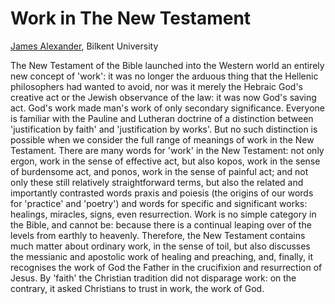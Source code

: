 # Work in The New Testament

[James Alexander](../bios.alexander.md), Bilkent University


The New Testament of the Bible launched into the Western world an entirely new
concept of 'work': it was no longer the arduous thing that the Hellenic
philosophers had wanted to avoid, nor was it merely the Hebraic God's creative
act or the Jewish observance of the law: it was now God's saving act. God's
work made man's work of only secondary significance. Everyone is familiar with
the Pauline and Lutheran doctrine of a distinction between 'justification by
faith' and 'justification by works'. But no such distinction is possible when
we consider the full range of meanings of work in the New Testament. There are
many words for 'work' in the New Testament: not only ergon, work in the sense
of effective act, but also kopos, work in the sense of burdensome act, and
ponos, work in the sense of painful act; and not only these still relatively
straightforward terms, but also the related and importantly contrasted words
praxis and poiesis (the origins of our words for 'practice' and 'poetry') and
words for specific and significant works: healings, miracles, signs, even
resurrection. Work is no simple category in the Bible, and cannot be: because
there is a continual leaping over of the levels from earthly to heavenly.
Therefore, the New Testament contains much matter about ordinary work, in the
sense of toil, but also discusses the messianic and apostolic work of healing
and preaching, and, finally, it recognises the work of God the Father in the
crucifixion and resurrection of Jesus. By 'faith' the Christian tradition did
not disparage work: on the contrary, it asked Christians to trust in work, the
work of God.
